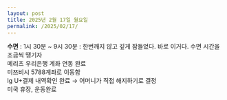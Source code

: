 ```yaml
---
layout: post
title: 2025년 2월 17일 월요일
permalink: /2025/02/17/
---
```

**수면** : 1시 30분 ~ 9시 30분 : 한번깨지 않고 깊게 잠들었다. 바로 이거다. 수면 시간을 조금씩 땡기자<br/>
메리츠 우리은행 계좌 연동 완료<br/>
미쯔비시 5788계좌로 이동함<br/>
lg U+결제 내역확인 완료 → 어머니가 직접 해지하기로 결정<br/>
미국 휴장, 운동완료